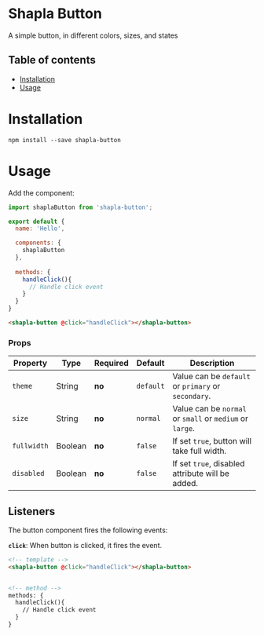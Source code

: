 # Shapla Button
A simple button, in different colors, sizes, and states

## Table of contents

- [Installation](#installation)
- [Usage](#usage)

# Installation

```
npm install --save shapla-button
```

# Usage
Add the component:

```js
import shaplaButton from 'shapla-button';

export default {
  name: 'Hello',

  components: {
    shaplaButton
  },
  
  methods: {
    handleClick(){
      // Handle click event
    }
  }
}

```

```html
<shapla-button @click="handleClick"></shapla-button>
```

### Props
| Property      | Type      | Required  | Default   | Description                                               |
|---------------|-----------|-----------|-----------|-----------------------------------------------------------|
| `theme`       | String    | **no**    | `default` | Value can be `default` or `primary` or `secondary`.       |
| `size`        | String    | **no**    | `normal`  | Value can be `normal` or `small` or `medium` or `large`.  |
| `fullwidth`   | Boolean   | **no**    | `false`   | If set `true`, button will take full width.               |
| `disabled`    | Boolean   | **no**    | `false`   | If set `true`, disabled attribute will be added.          |

## Listeners
The button component fires the following events:

**`click`**: When button is clicked, it fires the event.

```html
<!-- template -->
<shapla-button @click="handleClick"></shapla-button>


<!-- method -->
methods: {
  handleClick(){
    // Handle click event
  }
}
```